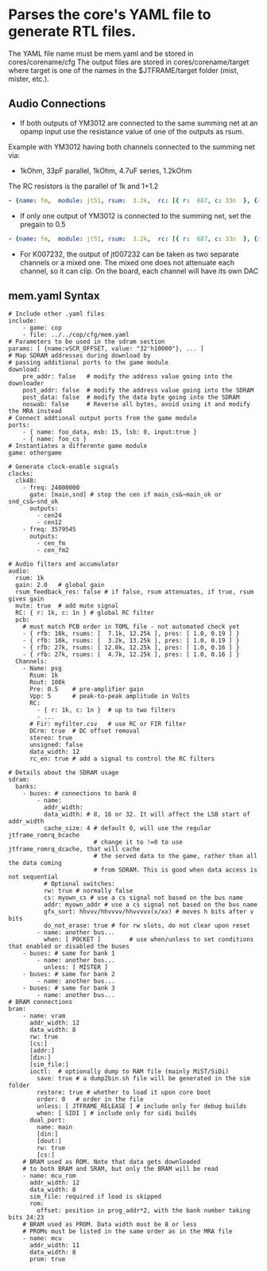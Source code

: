 # Parses the core's YAML file to generate RTL files.

The YAML file name must be mem.yaml and be stored in cores/corename/cfg
The output files are stored in cores/corename/target where target is
one of the names in the $JTFRAME/target folder (mist, mister, etc.).

## Audio Connections

- If both outputs of YM3012 are connected to the same summing net at an opamp input use the resistance value of one of the outputs as rsum.

Example with YM3012 having both channels connected to the summing net via:

- 1kOhm, 33pF parallel, 1kOhm, 4.7uF series, 1.2kOhm

The RC resistors is the parallel of 1k and 1+1.2

``` YAML
- {name: fm,  module: jt51, rsum:  3.2k,  rc: [{ r:  687, c: 33n  }, {r: 1rout, c: 2.2n }] }
```

- If only one output of YM3012 is connected to the summing net, set the pregain to 0.5

``` YAML
- {name: fm,  module: jt51, rsum:  3.2k,  rc: [{ r:  687, c: 33n  }, {r: 1rout, c: 2.2n }], pre: 0.5 }
```


- For K007232, the output of jt007232 can be taken as two separate channels or a mixed one. The mixed one does not attenuate each channel, so it can clip. On the board, each channel will have its own DAC

## mem.yaml Syntax
```
# Include other .yaml files
include:
    - game: cop
    - file: ../../cop/cfg/mem.yaml
# Parameters to be used in the sdram section
params: [ {name:vSCR_OFFSET, value: "32'h10000"}, ... ]
# Map SDRAM addresses during download by
# passing additional ports to the game module
download:
    pre_addr: false   # modify the address value going into the downloader
    post_addr: false  # modify the address value going into the SDRAM
    post_data: false  # modify the data byte going into the SDRAM
    noswab: false     # Reverse all bytes, avoid using it and modify the MRA instead
# Connect addtional output ports from the game module
ports:
    - { name: foo_data, msb: 15, lsb: 0, input:true }
    - { name: foo_cs }
# Instantiates a differente game module
game: othergame

# Generate clock-enable signals
clocks:
  clk48:
    - freq: 24000000
      gate: [main,snd] # stop the cen if main_cs&~main_ok or snd_cs&~snd_ok
      outputs:
        - cen24
        - cen12
    - freq: 3579545
      outputs:
        - cen_fm
        - cen_fm2

# Audio filters and accumulator
audio:
  rsum: 1k
  gain: 2.0   # global gain
  rsum_feedback_res: false # if false, rsum attenuates, if true, rsum gives gain
  mute: true  # add mute signal
  RC: { r: 1k, c: 1n } # global RC filter
  pcb:
    # must match PCB order in TOML file - not automated check yet
    - { rfb: 10k, rsums: [  7.1k, 12.25k ], pres: [ 1.0, 0.19 ] }
    - { rfb: 10k, rsums: [  3.2k, 13.25k ], pres: [ 1.0, 0.19 ] }
    - { rfb: 27k, rsums: [ 12.0k, 12.25k ], pres: [ 1.0, 0.16 ] }
    - { rfb: 27k, rsums: [  4.7k, 12.25k ], pres: [ 1.0, 0.16 ] }
  Channels:
    - Name: psg
      Rsum: 1k
      Rout: 100k
      Pre: 0.5    # pre-amplifier gain
      Vpp: 5      # peak-to-peak amplitude in Volts
      RC:
        - { r: 1k, c: 1n }  # up to two filters
        - ...
      # Fir: myfilter.csv   # use RC or FIR filter
      DCrm: true  # DC offset removal
      stereo: true
      unsigned: false
      data_width: 12
      rc_en: true # add a signal to control the RC filters

# Details about the SDRAM usage
sdram:
  banks:
    - buses: # connections to bank 0
        - name:
          addr_width:
          data_width: # 8, 16 or 32. It will affect the LSB start of addr_width
          cache_size: 4 # default 0, will use the regular jtframe_romrq_bcache
                        # change it to !=0 to use jtframe_romrq_dcache, that will cache
                        # the served data to the game, rather than all the data coming
                        # from SDRAM. This is good when data access is not sequential
          # Optional switches:
          rw: true # normally false
          cs: myown_cs # use a cs signal not based on the bus name
          addr: myown_addr # use a cs signal not based on the bus name
          gfx_sort: hhvvv/hhvvvv/hhvvvvx(x/xx) # moves h bits after v bits
          do_not_erase: true # for rw slots, do not clear upon reset
        - name: another bus...
          when: [ POCKET ]        # use when/unless to set conditions that enabled or disabled the buses
    - buses: # same for bank 1
        - name: another bus...
          unless: [ MISTER ]
    - buses: # same for bank 2
        - name: another bus...
    - buses: # same for bank 3
        - name: another bus...
# BRAM connections
bram:
    - name: vram
      addr_width: 12
      data_width: 8
      rw: true
      [cs:]
      [addr:]
      [din:]
      [sim_file:]
      ioctl:  # optionally dump to RAM file (mainly MiST/SiDi)
        save: true # a dump2bin.sh file will be generated in the sim folder
        restore: true # whether to load it upon core boot
        order: 0   # order in the file
        unless: [ JTFRAME_RELEASE ] # include only for debug builds
        when: [ SIDI ] # include only for sidi builds
      dual_port:
        name: main
        [din:]
        [dout:]
        rw: true
        [cs:]
    # BRAM used as ROM. Note that data gets downloaded
    # to both BRAM and SRAM, but only the BRAM will be read
    - name: mcu_rom
      addr_width: 12
      data_width: 8
      sim_file: required if load is skipped
      rom:
        offset: position in prog_addr*2, with the bank number taking bits 24:23
    # BRAM used as PROM. Data width must be 8 or less
    # PROMs must be listed in the same order as in the MRA file
    - name: mcu
      addr_width: 11
      data_width: 8
      prom: true
```